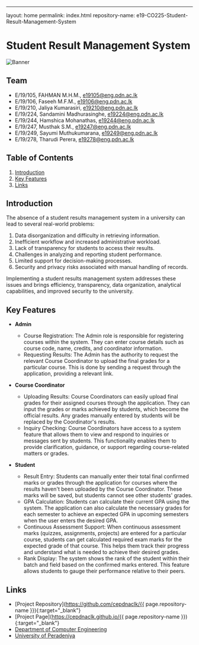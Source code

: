 ---
layout: home
permalink: index.html
repository-name: e19-CO225-Student-Result-Management-System

# Student Result Management System

![Banner](https://github.com/sanhaz25/Test01/blob/main/Unleash%20Your%20Potential%2C%20Embrace%20Achievements%20with.png)

## Team
- E/19/105, FAHMAN M.H.M., e19105@eng.pdn.ac.lk
- E/19/106, Faseeh M.F.M., e19106@eng.pdn.ac.lk
- E/19/210, Jaliya Kumarasiri, e19210@eng.pdn.ac.lk
- E/19/224, Sandamini Madhurasinghe, e19224@eng.pdn.ac.lk
- E/19/244, Hamshica Mohanathas, e19244@eng.pdn.ac.lk
- E/19/247, Musthak S.M., e19247@eng.pdn.ac.lk
- E/19/249, Sayumi Muthukumarana, e19249@eng.pdn.ac.lk
- E/19/278, Tharudi Perera, e19278@eng.pdn.ac.lk

## Table of Contents
1. [Introduction](#introduction)
2. [Key Features](#key-features)
3. [Links](#links)

## Introduction

The absence of a student results management system in a university can lead to several real-world problems:
1. Data disorganization and difficulty in retrieving information.
2. Inefficient workflow and increased administrative workload.
3. Lack of transparency for students to access their results.
4. Challenges in analyzing and reporting student performance.
5. Limited support for decision-making processes.
6. Security and privacy risks associated with manual handling of records.
   
Implementing a student results management system addresses these issues and brings efficiency, transparency, data organization, analytical capabilities, and improved security to the university.

## Key Features

- **Admin**
   - Course Registration: The Admin role is responsible for registering courses within the system. They can enter course details such as course code, name, credits, and coordinator information.
   - Requesting Results: The Admin has the authority to request the relevant Course Coordinator to upload the final grades for a particular course. This is done by sending a request through the application, providing a relevant link.

- **Course Coordinator**
   - Uploading Results: Course Coordinators can easily upload final grades for their assigned courses through the application. They can input the grades or marks achieved by students, which become the official results. Any grades manually entered by students will be replaced by the Coordinator's results.
   - Inquiry Checking: Course Coordinators have access to a system feature that allows them to view and respond to inquiries or messages sent by students. This functionality enables them to provide clarification, guidance, or support regarding course-related matters or grades.

- **Student**
   - Result Entry: Students can manually enter their total final confirmed marks or grades through the application for courses where the results haven't been uploaded by the Course Coordinator. These marks will be saved, but students cannot see other students' grades.
   - GPA Calculation: Students can calculate their current GPA using the system. The application can also calculate the necessary grades for each semester to achieve an expected GPA in upcoming semesters when the user enters the desired GPA.
   - Continuous Assessment Support: When continuous assessment marks (quizzes, assignments, projects) are entered for a particular course, students can get calculated required exam marks for the expected grade of that course. This helps them track their progress and understand what is needed to achieve their desired grades.
   - Rank Display: The system shows the rank of the student within their batch and field based on the confirmed marks entered. This feature allows students to gauge their performance relative to their peers.

## Links

- [Project Repository](https://github.com/cepdnaclk/{{ page.repository-name }}){:target="_blank"}
- [Project Page](https://cepdnaclk.github.io/{{ page.repository-name }}){:target="_blank"}
- [Department of Computer Engineering](http://www.ce.pdn.ac.lk/)
- [University of Peradeniya](https://eng.pdn.ac.lk/)

